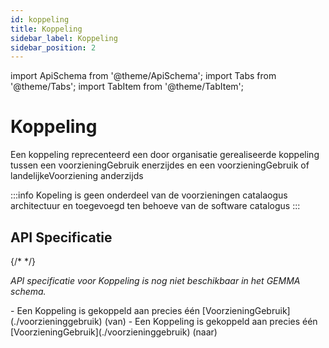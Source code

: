 ```yaml
---
id: koppeling
title: Koppeling
sidebar_label: Koppeling
sidebar_position: 2
---
```


import ApiSchema from '@theme/ApiSchema';
import Tabs from '@theme/Tabs';
import TabItem from '@theme/TabItem';

# Koppeling

Een koppeling reprecenteerd een door organisatie gerealiseerde koppeling tussen een voorzieningGebruik enerzijdes en een voorzieningGebruik of landelijkeVoorziening anderzijds

:::info 
Kopeling is geen onderdeel van de voorzieningen catalaogus architectuur en toegevoegd ten behoeve van de software catalogus
:::

## API Specificatie
<Tabs>
  <TabItem value="specificaties" label="Specificaties" default>
    {/* <ApiSchema id="gemma" pointer="#/components/schemas/Koppeling" /> */}
    <p><em>API specificatie voor Koppeling is nog niet beschikbaar in het GEMMA schema.</em></p>
  </TabItem>
  <TabItem value="relaties" label="Relaties">
    - Een Koppeling is gekoppeld aan precies één [VoorzieningGebruik](./voorzieninggebruik) (van)
    - Een Koppeling is gekoppeld aan precies één [VoorzieningGebruik](./voorzieninggebruik) (naar)
  </TabItem>
</Tabs>
